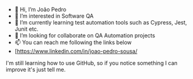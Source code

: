 - 👋 Hi, I’m João Pedro
- 👀 I’m interested in Software QA
- 🌱 I’m currently learning test automation tools such as Cypress, Jest, Junit etc.
- 💞️ I’m looking for collaborate on QA Automation projects
- 📫 You can reach me following the links below
- [https://www.linkedin.com/in/joao-pedro-sousa/

I'm still learning how to use GitHub, so if you notice something I can improve it's just tell me.
